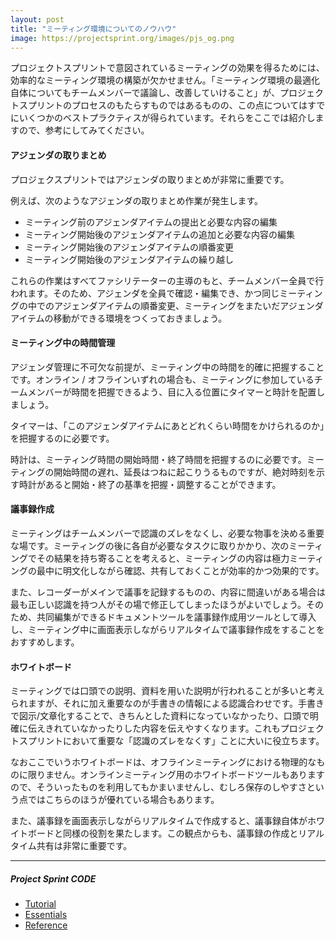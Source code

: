```yaml
---
layout: post
title: "ミーティング環境についてのノウハウ"
image: https://projectsprint.org/images/pjs_og.png
---
```


プロジェクトスプリントで意図されているミーティングの効果を得るためには、効率的なミーティング環境の構築が欠かせません。「ミーティング環境の最適化自体についてもチームメンバーで議論し、改善していけること」が、プロジェクトスプリントのプロセスのもたらすものではあるものの、この点についてはすでにいくつかのベストプラクティスが得られています。それらをここでは紹介しますので、参考にしてみてください。

#### アジェンダの取りまとめ
プロジェクスプリントではアジェンダの取りまとめが非常に重要です。

例えば、次のようなアジェンダの取りまとめ作業が発生します。
- ミーティング前のアジェンダアイテムの提出と必要な内容の編集
- ミーティング開始後のアジェンダアイテムの追加と必要な内容の編集
- ミーティング開始後のアジェンダアイテムの順番変更
- ミーティング開始後のアジェンダアイテムの繰り越し

これらの作業はすべてファシリテーターの主導のもと、チームメンバー全員で行われます。そのため、アジェンダを全員で確認・編集でき、かつ同じミーティングの中でのアジェンダアイテムの順番変更、ミーティングをまたいだアジェンダアイテムの移動ができる環境をつくっておきましょう。

#### ミーティング中の時間管理
アジェンダ管理に不可欠な前提が、ミーティング中の時間を的確に把握することです。オンライン / オフラインいずれの場合も、ミーティングに参加しているチームメンバーが時間を把握できるよう、目に入る位置にタイマーと時計を配置しましょう。

タイマーは、「このアジェンダアイテムにあとどれくらい時間をかけられるのか」を把握するのに必要です。

時計は、ミーティング時間の開始時間・終了時間を把握するのに必要です。ミーティングの開始時間の遅れ、延長はつねに起こりうるものですが、絶対時刻を示す時計があると開始・終了の基準を把握・調整することができます。

#### 議事録作成
ミーティングはチームメンバーで認識のズレをなくし、必要な物事を決める重要な場です。ミーティングの後に各自が必要なタスクに取りかかり、次のミーティングでその結果を持ち寄ることを考えると、ミーティングの内容は極力ミーティングの最中に明文化しながら確認、共有しておくことが効率的かつ効果的です。

また、レコーダーがメインで議事を記録するものの、内容に間違いがある場合は最も正しい認識を持つ人がその場で修正してしまったほうがよいでしょう。そのため、共同編集ができるドキュメントツールを議事録作成用ツールとして導入し、ミーティング中に画面表示しながらリアルタイムで議事録作成をすることをおすすめします。

#### ホワイトボード
ミーティングでは口頭での説明、資料を用いた説明が行われることが多いと考えられますが、それに加え重要なのが手書きの情報による認識合わせです。手書きで図示/文章化することで、きちんとした資料になっていなかったり、口頭で明確に伝えきれていなかったりした内容を伝えやすくなります。これもプロジェクトスプリントにおいて重要な「認識のズレをなくす」ことに大いに役立ちます。

なおここでいうホワイトボードは、オフラインミーティングにおける物理的なものに限りません。オンラインミーティング用のホワイトボードツールもありますので、そういったものを利用してもかまいませんし、むしろ保存のしやすさという点ではこちらのほうが優れている場合もあります。

また、議事録を画面表示しながらリアルタイムで作成すると、議事録自体がホワイトボードと同様の役割を果たします。この観点からも、議事録の作成とリアルタイム共有は非常に重要です。

---

##### Project Sprint CODE
- [Tutorial](../tutorial/index.md)
- [Essentials](../essentials.md)
- [Reference](../reference.md)
